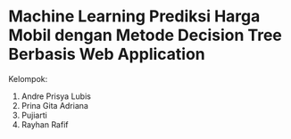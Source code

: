 # Machine Learning Prediksi Harga Mobil dengan Metode Decision Tree Berbasis Web Application

Kelompok:
1. Andre Prisya Lubis
2. Prina Gita Adriana
3. Pujiarti
4. Rayhan Rafif
